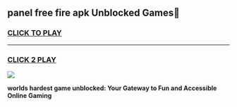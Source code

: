 
## panel free fire apk Unblocked Games👋
<h3>
<a href="https://premium.freeplayer.one?title=panel_free_fire_apk&ref=16F">CLICK TO PLAY</a></h3>
<hr>

<h3>
<a href="https://premium.freeplayer.one?title=panel_free_fire_apk&ref=16F">CLICK 2 PLAY</a>
  
</h3>

<a href="https://premium.freeplayer.one?title=panel_free_fire_apk&ref=16F/"><img src="https://clearcache.store/games.png"></a>


**worlds hardest game unblocked: Your Gateway to Fun and Accessible Online Gaming**
